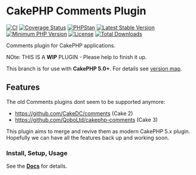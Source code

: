#  CakePHP Comments Plugin

[![CI](https://github.com/dereuromark/cakephp-comments/workflows/CI/badge.svg?branch=master)](https://github.com/dereuromark/cakephp-comments/actions?query=workflow%3ACI+branch%3Amaster)
[![Coverage Status](https://img.shields.io/codecov/c/github/dereuromark/cakephp-comments/master.svg)](https://app.codecov.io/github/dereuromark/cakephp-comments/tree/master)
[![PHPStan](https://img.shields.io/badge/PHPStan-level%208-brightgreen.svg?style=flat)](https://phpstan.org/)
[![Latest Stable Version](https://poser.pugx.org/dereuromark/cakephp-comments/v/stable.svg)](https://packagist.org/packages/dereuromark/cakephp-comments)
[![Minimum PHP Version](https://img.shields.io/badge/php-%3E%3D%208.1-8892BF.svg)](https://php.net/)
[![License](https://poser.pugx.org/dereuromark/cakephp-comments/license.png)](https://packagist.org/packages/dereuromark/cakephp-comments)
[![Total Downloads](https://poser.pugx.org/dereuromark/cakephp-comments/d/total.svg)](https://packagist.org/packages/dereuromark/cakephp-comments)

Comments plugin for CakePHP applications.

NOte: THIS IS A **WIP** PLUGIN - Please help to finish it up.

This branch is for use with **CakePHP 5.0+**. For details see [version map](https://github.com/dereuromark/cakephp-comments/wiki#cakephp-version-map).

## Features

The old Comments plugins dont seem to be supported anymore:
- https://github.com/CakeDC/comments (Cake 2)
- https://github.com/QoboLtd/cakephp-comments (Cake 3)

This plugin aims to merge and revive them as modern CakePHP 5.x plugin.
Hopefully we can have all the features back up and working soon.

### Install, Setup, Usage
See the **[Docs](docs/README.md)** for details.
